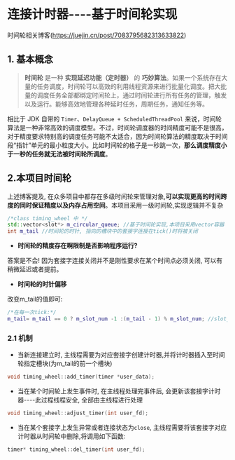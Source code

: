 # 连接计时器----基于时间轮实现

时间轮相关博客(https://juejin.cn/post/7083795682313633822)

## 1. 基本概念

> **时间轮** 是一种 **实现延迟功能（定时器）** 的 **巧妙算法**。如果一个系统存在大量的任务调度，时间轮可以高效的利用线程资源来进行批量化调度。把大批量的调度任务全部都绑定时间轮上，通过时间轮进行所有任务的管理，触发以及运行。能够高效地管理各种延时任务，周期任务，通知任务等。

相比于 JDK 自带的 `Timer`、`DelayQueue + ScheduledThreadPool` 来说，时间轮算法是一种非常高效的调度模型。不过，时间轮调度器的时间精度可能不是很高，对于精度要求特别高的调度任务可能不太适合，因为时间轮算法的精度取决于时间段“指针”单元的最小粒度大小。比如时间轮的格子是一秒跳一次，**那么调度精度小于一秒的任务就无法被时间轮所调度**。



## 2.本项目时间轮

上述博客提及, 在众多项目中都存在多级时间轮来管理对象,**可以实现更高的时间跨度的同时保证精度以及内存占用空间**。本项目采用一级时间轮,实现逻辑并不复杂

```c++
/*class timing_wheel 中 */
std::vector<slot*> m_circular_queue; //基于时间轮实现,本项目采用vector容器
int m_tail //时间轮的时针, 指向的槽块中的套接字连接在tick()时将被关闭
```

- **时间轮的精度存在啊限制是否影响程序运行?**

答案是不会! 因为套接字连接关闭并不是刚性要求在某个时间点必须关闭, 可以有稍微延迟或者提前。

- **时间轮的时针偏移**

改变m_tail的值即可:

```c++
/*在每一次tick:*/
m_tail= m_tail == 0 ? m_slot_num -1 :(m_tail - 1) % m_slot_num; //slot_num为时间轮的总槽块数
```



### 2.1 机制

- 当新连接建立时, 主线程需要为对应套接字创建计时器,并将计时器插入至时间轮指定槽块(为m_tail的前一个槽块)

```c++
void timing_wheel::add_timer(timer *user_data);
```

- 当在某个时间轮上发生事件时, 在主线程处理完事件后, 会更新该套接字计时器----此过程线程安全, 全部由主线程进行处理

```c++
void timing_wheel::adjust_timer(int user_fd);
```

- 当在某个套接字上发生异常或者连接状态为`close`, 主线程需要将该套接字对应计时器从时间轮中删除,将调用如下函数:

```c++
timer* timing_wheel::del_timer(int user_fd);
```

